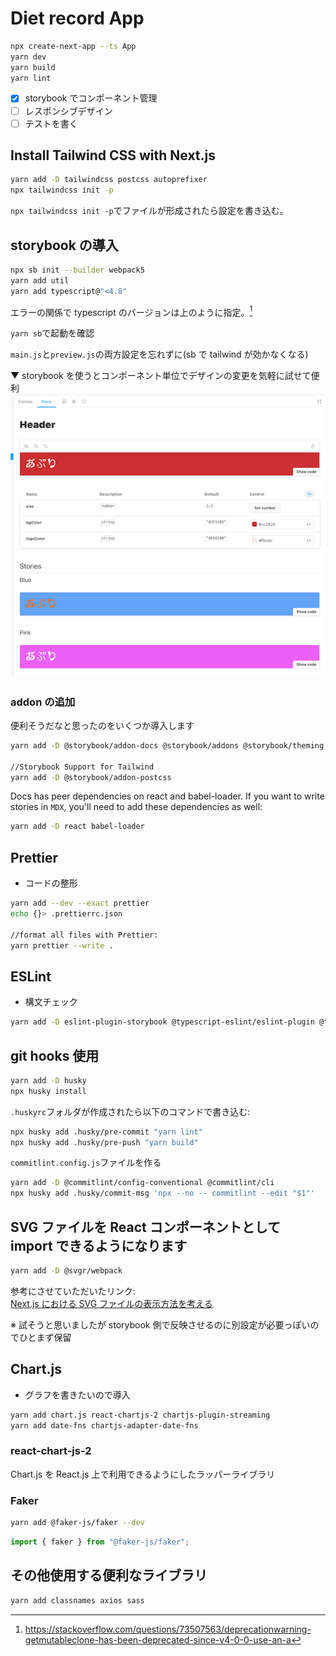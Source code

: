 # Diet record App

```bash
npx create-next-app --ts App
yarn dev
yarn build
yarn lint
```

- [x] storybook でコンポーネント管理
- [ ] レスポンシブデザイン
- [ ] テストを書く

## Install Tailwind CSS with Next.js

```bash
yarn add -D tailwindcss postcss autoprefixer
npx tailwindcss init -p
```

`npx tailwindcss init -p`でファイルが形成されたら設定を書き込む。

## storybook の導入

```bash
npx sb init --builder webpack5
yarn add util
yarn add typescript@"<4.8"
```

エラーの関係で typescript のバージョンは上のように指定。[^1]

`yarn sb`で起動を確認

`main.js`と`preview.js`の両方設定を忘れずに(sb で tailwind が効かなくなる)

▼ storybook を使うとコンポーネント単位でデザインの変更を気軽に試せて便利
![Header](./public/readme/sb_header.png)

### addon の追加

便利そうだなと思ったのをいくつか導入します

```bash
yarn add -D @storybook/addon-docs @storybook/addons @storybook/theming

//Storybook Support for Tailwind
yarn add -D @storybook/addon-postcss
```

Docs has peer dependencies on react and babel-loader. If you want to write stories in `MDX`, you'll need to add these dependencies as well:

```bash
yarn add -D react babel-loader
```

## Prettier

- コードの整形

```bash
yarn add --dev --exact prettier
echo {}> .prettierrc.json

//format all files with Prettier:
yarn prettier --write .
```

## ESLint

- 構文チェック

```bash
yarn add -D eslint-plugin-storybook @typescript-eslint/eslint-plugin @typescript-eslint/eslint-plugin eslint-plugin-import eslint-plugin-react-hooks
```

## git hooks 使用

```bash
yarn add -D husky
npx husky install
```

`.huskyrc`フォルダが作成されたら以下のコマンドで書き込む:

```bash
npx husky add .husky/pre-commit "yarn lint"
npx husky add .husky/pre-push "yarn build"
```

`commitlint.config.js`ファイルを作る

```bash
yarn add -D @commitlint/config-conventional @commitlint/cli
npx husky add .husky/commit-msg 'npx --no -- commitlint --edit "$1"'
```

## SVG ファイルを React コンポーネントとして import できるようになります

```bash
yarn add -D @svgr/webpack
```

参考にさせていただいたリンク:</br>
[Next.js における SVG ファイルの表示方法を考える](https://zenn.dev/toono_f/articles/bd50ddd0a7bc76)

※ 試そうと思いましたが storybook 側で反映させるのに別設定が必要っぽいのでひとまず保留

## Chart.js

- グラフを書きたいので導入

```bash
yarn add chart.js react-chartjs-2 chartjs-plugin-streaming
yarn add date-fns chartjs-adapter-date-fns
```

### react-chart-js-2

Chart.js を React.js 上で利用できるようにしたラッパーライブラリ

### Faker

```bash
yarn add @faker-js/faker --dev
```

```jsx
import { faker } from "@faker-js/faker";
```

## その他使用する便利なライブラリ

```bash
yarn add classnames axios sass
```

[^1]: https://stackoverflow.com/questions/73507563/deprecationwarning-getmutableclone-has-been-deprecated-since-v4-0-0-use-an-a
